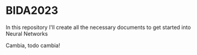 # BIDA2023

In this repository I'll create all the necessary documents to get started into Neural Networks


Cambia, todo cambia!
